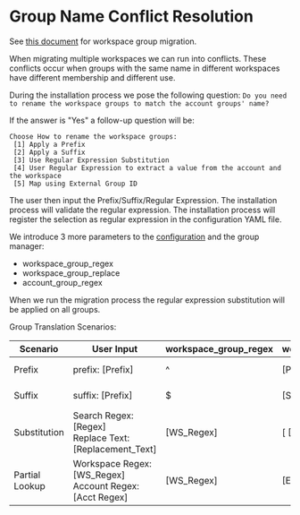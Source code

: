 Group Name Conflict Resolution
===

See [this document](local-group-migration.md) for workspace group migration.

When migrating multiple workspaces we can run into conflicts.
These conflicts occur when groups with the same name in different workspaces have different membership and different
use.

During the installation process we pose the following question: `Do you need to rename the workspace groups to match the account groups' name?`

If the answer is "Yes" a follow-up question will be:

```text
Choose How to rename the workspace groups:
 [1] Apply a Prefix
 [2] Apply a Suffix
 [3] Use Regular Expression Substitution
 [4] User Regular Expression to extract a value from the account and the workspace
 [5] Map using External Group ID
```

The user then input the Prefix/Suffix/Regular Expression.
The installation process will validate the regular expression.
The installation process will register the selection as regular expression in the configuration YAML file.

We introduce 3 more parameters to the [configuration](../README.md#open-remote-config-command) and the group manager:

- workspace_group_regex
- workspace_group_replace
- account_group_regex

When we run the migration process the regular expression substitution will be applied on all groups.

Group Translation Scenarios:

| Scenario       | User Input                                                   | workspace_group_regex | workspace_group_replace | account_group_regex | Example                                          |
|----------------|--------------------------------------------------------------|-----------------------|-------------------------|---------------------|--------------------------------------------------|
| Prefix         | prefix: [Prefix]                                             | ^                     | [Prefix]                | [EMPTY]             | data_engineers --> prod_data_engineers           |
| Suffix         | suffix: [Prefix]                                             | $                     | [Suffix]                | [EMPTY]             | data_engineers --> data_engineers_prod           |
| Substitution   | Search Regex: [Regex]<br/>Replace Text:[Replacement_Text]    | [WS_Regex]            | [ [Replacement_Text]    | [Empty]             | corp_tech_data_engineers --> prod_data_engineers |
| Partial Lookup | Workspace Regex: [WS_Regex]<br/> Account Regex: [Acct Regex] | [WS_Regex]            | [Empty]                 | [Acct_Regex]        | data_engineers(12345) --> data_engs(12345)       |